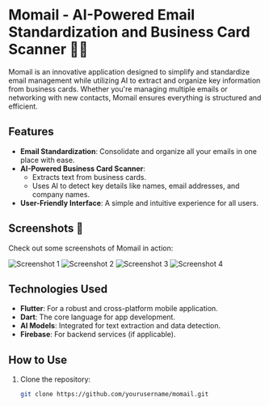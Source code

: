 # Momail - AI-Powered Email Standardization and Business Card Scanner 📧🤖

Momail is an innovative application designed to simplify and standardize email management while utilizing AI to extract and organize key information from business cards. Whether you're managing multiple emails or networking with new contacts, Momail ensures everything is structured and efficient.

## Features
- **Email Standardization**: Consolidate and organize all your emails in one place with ease.
- **AI-Powered Business Card Scanner**: 
  - Extracts text from business cards.
  - Uses AI to detect key details like names, email addresses, and company names.
- **User-Friendly Interface**: A simple and intuitive experience for all users.

## Screenshots 📸
Check out some screenshots of Momail in action:

![Screenshot 1](screenshots/SS1.jpg)
![Screenshot 2](screenshots/SS2.jpg)
![Screenshot 3](screenshots/SS3.jpg)
![Screenshot 4](screenshots/SS4.jpg)


## Technologies Used
- **Flutter**: For a robust and cross-platform mobile application.
- **Dart**: The core language for app development.
- **AI Models**: Integrated for text extraction and data detection.
- **Firebase**: For backend services (if applicable).

## How to Use
1. Clone the repository:
   ```bash
   git clone https://github.com/yourusername/momail.git
